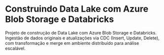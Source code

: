 # Construindo Data Lake com Azure Blob Storage e Databricks
Projeto de construção de Data Lake com Azure Blob Storage e Databricks. Ingestão de dados originais e atualizações via CDC (Insert, Update, Delete), com transformação e merge em ambiente distribuído para análise escalável.
